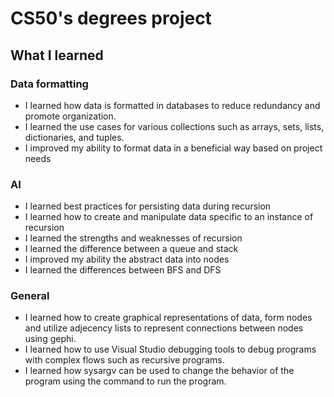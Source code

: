 # CS50's degrees project
## What I learned 
### Data formatting
- I learned how data is formatted in databases to reduce redundancy and promote organization.
- I learned the use cases for various collections such as arrays, sets, lists, dictionaries, and tuples.
- I improved my ability to format data in a beneficial way based on project needs

### AI
- I learned best practices for persisting data during recursion
- I learned how to create and manipulate data specific to an instance of recursion
- I learned the strengths and weaknesses of recursion
- I learned the difference between a queue and stack
- I improved my ability the abstract data into nodes
- I learned the differences between BFS and DFS

### General
- I learned how to create graphical representations of data, form nodes and utilize adjecency lists to represent connections between nodes using gephi.
- I learned how to use Visual Studio debugging tools to debug programs with complex flows such as recursive programs.
- I learned how sysargv can be used to change the behavior of the program using the command to run the program.  
